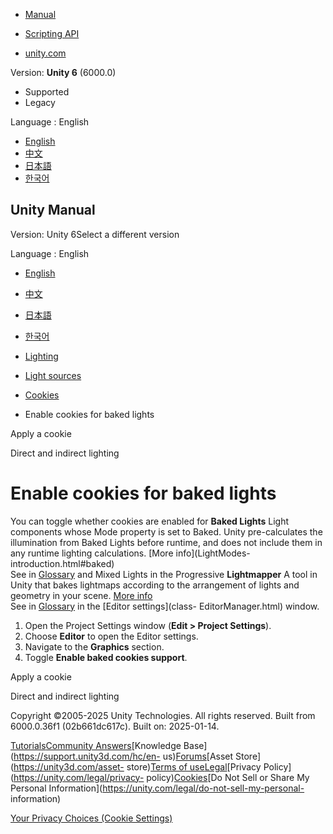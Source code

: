 [](https://docs.unity3d.com)

  * [Manual](../Manual/index.html)
  * [Scripting API](../ScriptReference/index.html)

  * [unity.com](https://unity.com/)

Version: **Unity 6** (6000.0)

  * Supported
  * Legacy

Language : English

  * [English](/Manual/Cookies-baked-lights.html)
  * [中文](/cn/current/Manual/Cookies-baked-lights.html)
  * [日本語](/ja/current/Manual/Cookies-baked-lights.html)
  * [한국어](/kr/current/Manual/Cookies-baked-lights.html)

[](https://docs.unity3d.com)

## Unity Manual

Version: Unity 6Select a different version

Language : English

  * [English](/Manual/Cookies-baked-lights.html)
  * [中文](/cn/current/Manual/Cookies-baked-lights.html)
  * [日本語](/ja/current/Manual/Cookies-baked-lights.html)
  * [한국어](/kr/current/Manual/Cookies-baked-lights.html)

  * [Lighting](LightingOverview.html)
  * [Light sources](lighting-light-sources.html)
  * [Cookies](Cookies.html)
  * Enable cookies for baked lights

[](Cookies-apply.html)

Apply a cookie

[](direct-and-indirect-lighting.html)

Direct and indirect lighting

# Enable cookies for baked lights

You can toggle whether cookies are enabled for **Baked Lights** Light
components whose Mode property is set to Baked. Unity pre-calculates the
illumination from Baked Lights before runtime, and does not include them in
any runtime lighting calculations. [More info](LightModes-
introduction.html#baked)  
See in [Glossary](Glossary.html#BakedLights) and Mixed Lights in the
Progressive **Lightmapper** A tool in Unity that bakes lightmaps according to
the arrangement of lights and geometry in your scene. [More
info](Lightmapping.html)  
See in [Glossary](Glossary.html#Lightmapper) in the [Editor settings](class-
EditorManager.html) window.

  1. Open the Project Settings window (**Edit > Project Settings**).
  2. Choose **Editor** to open the Editor settings.
  3. Navigate to the **Graphics** section.
  4. Toggle **Enable baked cookies support**.

[](Cookies-apply.html)

Apply a cookie

[](direct-and-indirect-lighting.html)

Direct and indirect lighting

Copyright ©2005-2025 Unity Technologies. All rights reserved. Built from
6000.0.36f1 (02b661dc617c). Built on: 2025-01-14.

[Tutorials](https://learn.unity.com/)[Community
Answers](https://answers.unity3d.com)[Knowledge
Base](https://support.unity3d.com/hc/en-
us)[Forums](https://forum.unity3d.com)[Asset Store](https://unity3d.com/asset-
store)[Terms of
use](https://docs.unity3d.com/Manual/TermsOfUse.html)[Legal](https://unity.com/legal)[Privacy
Policy](https://unity.com/legal/privacy-
policy)[Cookies](https://unity.com/legal/cookie-policy)[Do Not Sell or Share
My Personal Information](https://unity.com/legal/do-not-sell-my-personal-
information)

[Your Privacy Choices (Cookie Settings)](javascript:void\(0\);)

